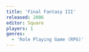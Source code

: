 ```yaml
---
title: 'Final Fantasy III'
released: 2006
editor: Square
players: 1
genres:
  - 'Role Playing Game (RPG)'
---
```

